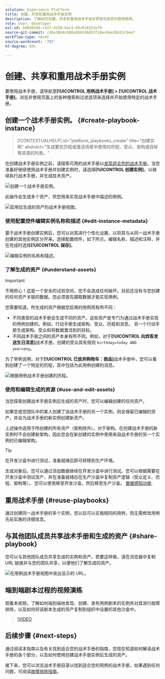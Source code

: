 ```yaml
---
solution: Experience Platform
title: 创建、共享和重用战术手册实例
description: 了解如何创建、共享和重用战术手册实例来完成您的营销用例。
role: User, Developer
exl-id: b06d8186-c41f-4150-bac4-69c616151ef9
source-git-commit: c4be3864c680a569166d53f18ec0ee28a52c9ea7
workflow-type: tm+mt
source-wordcount: '787'
ht-degree: 83%

---
```


# 创建、共享和重用战术手册实例

要使用战术手册，请导航至&#x200B;**[!UICONTROL 用例战术手册] > [!UICONTROL 战术手册]**。浏览并使用页面上的各种搜索和过滤选项来选择并开始使用特定的战术手册。

## 创建一个战术手册实例。 {#create-playbook-instance}

>[!CONTEXTUALHELP]
>id="platform_playbooks_create"
>title="创建实例"
>abstract="生成要在历程或激活场景中使用的历程、受众、架构或目标等资源的列表。"

在创建战术手册实例之前，请探索可用的战术手册以[发现适合您的战术手册](/help/use-case-playbooks/playbooks/discover.md)。当您准备好继续使用战术手册并创建实例时，请选择&#x200B;**[!UICONTROL 创建实例]**，以继续执行战术手册，并生成技术资产。

![创建一个战术手册实例。](/help/use-case-playbooks/assets/playbooks/ui-guide/create-playbook-instance.png)

此操作会生成多个资产，供您用来实现战术手册中描述的用例。

![启用后生成的资产的战术手册视图。](/help/use-case-playbooks/assets/playbooks/ui-guide/play-view.png)

### 使用配置控件编辑实例名称和描述 {#edit-instance-metadata}

基于战术手册创建实例后，您可以对其进行个性化设置，以将其与从同一战术手册创建的其他实例区分开来。选择配置控件，如下所示。编辑名称、描述和注释，并在完成时选择&#x200B;**[!UICONTROL 保存]**。

![编辑实例的名称和描述。](/help/use-case-playbooks/assets/playbooks/ui-guide/playbook-settings.gif)

### 了解生成的资产 {#understand-assets}

>[!IMPORTANT]
>
>不用担心！这是一个安全的试验空间，您不会造成任何破坏。目前还没有与您创建的任何资产关联的数据。您必须首先摄取数据才能实现用例。

您需要知道，所生成的资产根据您启用的用例而有所不同：

* 不同类型的战术手册会生成不同的资产。这些资产是专门为通过战术手册实现的用例创建的。例如，行动手册生成架构、受众、历程和消息。 另一个行动手册生成架构、受众和将数据激活到的目标。
* 不同战术手册之间的资产本身有所不同。例如，对于&#x200B;**[!UICONTROL 向宾客发送生日消息]**&#x200B;战术手册，创建的受众具有规则 `birthday=today AND year=any`。

为了举例说明，对于&#x200B;**[!UICONTROL 已放弃购物车：商品]**&#x200B;战术手册中，您可以看到创建了一个特定的历程，其中包括为此用例创建的消息。

![根据用例战术手册创建的历程。](/help/use-case-playbooks/assets/playbooks/ui-guide/journey-preview.png)

### 使用和编辑生成的资源 {#use-and-edit-assets}

当您探索创建战术手册实例后生成的资产时，您可以编辑创建的任何资产。

如果您或您团队中的某人创建了该战术手册的另一个实例，则会保留已编辑的资产，并会为战术手册的新实例创建新资产。

上述操作适用于所创建的所有资产（架构除外）。对于架构，在创建战术手册的新实例时不会创建新架构，因此您会在新创建的实例中使用来自战术手册的另一个实例的已编辑架构。

>[!TIP]
>
>在开发沙盒中进行测试，准备就绪后即可转移到生产环境。
>
>生成对象后，您可以通过添加数据继续在开发沙盒中进行测试。您可以根据需要在开发沙盒中测试资产，并在准备就绪后在生产沙盒中复制资产逻辑（受众定义、历程、架构等）。 您可以使用移至开发沙盒，然后移至生产沙盒。 [数据感知功能](/help/use-case-playbooks/playbooks/data-awareness.md).

## 重用战术手册 {#reuse-playbooks}

通过创建同一战术手册的多个实例，您以后可以实施相同的用例，而无需修改用例先前实施的详细信息。

## 与其他团队成员共享战术手册和生成的资产 {#share-playbook}

您可以与其他团队成员共享生成的实例和资产。若要这样做，请在浏览器中复制 URL 链接并与您的团队共享，以便他们了解生成的资产。

![在用例战术手册视图中突出显示的 URL。](/help/use-case-playbooks/assets/playbooks/ui-guide/playbook-url.png)

## 端到端剧本过程的视频演练

观看本视频，了解如何端到端地发现、创建、发布用例剧本的实例并对其进行故障排除，以及如何将该剧本生成的资产复制到组织中设置的其他沙盒中。

>[!VIDEO](https://video.tv.adobe.com/v/3427058/?learn=on)

## 后续步骤 {#next-steps}

通过阅读本指南以及有关找到适合您的战术手册的指南，您现在知道如何解读战术手册的各个部分，以及如何使用创建战术手册实例后生成的资产。

接下来，您可以浏览战术手册目录以找到适合您的用例的战术手册，如果遇到任何问题，可阅读[故障排除指南](/help/use-case-playbooks/playbooks/troubleshooting.md)。
